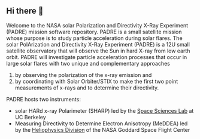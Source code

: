 ## Hi there 👋

Welcome to the NASA solar Polarization and Directivity X-Ray Experiment (PADRE) mission software repository.
PADRE is a small satellite mission whose purpose is to study particle acceleration during solar flares.
The solar PolArization and Directivity X-Ray Experiment (PADRE) is a 12U small satellite observatory that will observe the Sun in hard X-ray from low earth orbit. PADRE will investigate particle acceleration processes that occur in large solar flares with two unique and complementary approaches 
1. by observing the polarization of the x-ray emission and 
2. by coordinating with Solar Orbiter/STIX to make the first two point measurements of x-rays and to determine their directivity. 

PADRE hosts two instruments:

* solar HARd x-ray Polarimeter (SHARP) led by the [Space Sciences Lab](https://www.ssl.berkeley.edu/) at UC Berkeley
* Measuring Directivity to Determine Electron Anisotropy (MeDDEA) led by the [Heliophysics Division](https://science.gsfc.nasa.gov/heliophysics/) of the NASA Goddard Space Flight Center
